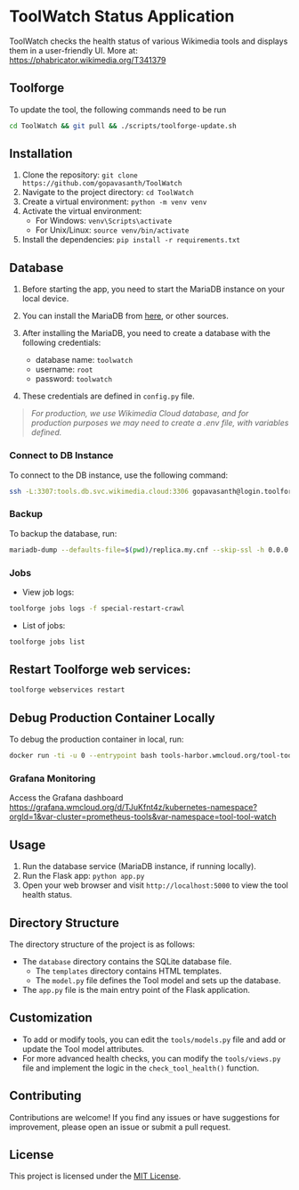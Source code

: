 # ToolWatch Status Application

ToolWatch checks the health status of various Wikimedia tools and displays them in a user-friendly UI.
More at: https://phabricator.wikimedia.org/T341379

## Toolforge

To update the tool, the following commands need to be run
```sh
cd ToolWatch && git pull && ./scripts/toolforge-update.sh
```

## Installation

1. Clone the repository: `git clone https://github.com/gopavasanth/ToolWatch`
2. Navigate to the project directory: `cd ToolWatch`
3. Create a virtual environment: `python -m venv venv`
4. Activate the virtual environment:
   - For Windows: `venv\Scripts\activate`
   - For Unix/Linux: `source venv/bin/activate`
5. Install the dependencies: `pip install -r requirements.txt`

## Database

1. Before starting the app, you need to start the MariaDB instance on your local device.
2. You can install the MariaDB from [here](https://mariadb.com/downloads/), or other sources.
3. After installing the MariaDB, you need to create a database with the following credentials:

   - database name: `toolwatch`
   - username: `root`
   - password: `toolwatch`

4. These credentials are defined in `config.py` file.

> _For production, we use Wikimedia Cloud database, and for production purposes we may need to create a .env file, with variables defined._

### Connect to DB Instance

To connect to the DB instance, use the following command:

```sh
ssh -L:3307:tools.db.svc.wikimedia.cloud:3306 gopavasanth@login.toolforge.org
```

### Backup
To backup the database, run:

```sh
mariadb-dump --defaults-file=$(pwd)/replica.my.cnf --skip-ssl -h 0.0.0.0 -P 3307 s55491__toolwatch > backup.sql
```

### Jobs
* View job logs:

```sh
toolforge jobs logs -f special-restart-crawl
```

* List of jobs:

```sh
toolforge jobs list
```

## Restart Toolforge web services:

```sh
toolforge webservices restart
```

## Debug Production Container Locally

To debug the production container in local, run:

```sh
docker run -ti -u 0 --entrypoint bash tools-harbor.wmcloud.org/tool-tool-watch/tool-tool-watch:latest
```

### Grafana Monitoring
Access the Grafana dashboard https://grafana.wmcloud.org/d/TJuKfnt4z/kubernetes-namespace?orgId=1&var-cluster=prometheus-tools&var-namespace=tool-tool-watch


## Usage

1. Run the database service (MariaDB instance, if running locally).
2. Run the Flask app: `python app.py`
3. Open your web browser and visit `http://localhost:5000` to view the tool health status.

## Directory Structure

The directory structure of the project is as follows:

- The `database` directory contains the SQLite database file.
  - The `templates` directory contains HTML templates.
  - The `model.py` file defines the Tool model and sets up the database.
- The `app.py` file is the main entry point of the Flask application.

## Customization

- To add or modify tools, you can edit the `tools/models.py` file and add or update the Tool model attributes.
- For more advanced health checks, you can modify the `tools/views.py` file and implement the logic in the `check_tool_health()` function.

## Contributing

Contributions are welcome! If you find any issues or have suggestions for improvement, please open an issue or submit a pull request.

## License

This project is licensed under the [MIT License](LICENSE).
